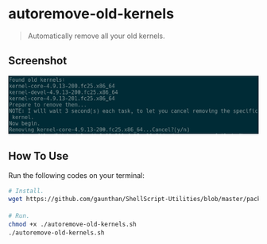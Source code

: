# autoremove-old-kernels
> Automatically remove all your old kernels.

## Screenshot
![](Screenshot.png)

## How To Use
Run the following codes on your terminal:

```bash
# Install.
wget https://github.com/gaunthan/ShellScript-Utilities/blob/master/package-management/autoremove-old-kernels/autoremove-old-kernels.sh
	
# Run.
chmod +x ./autoremove-old-kernels.sh
./autoremove-old-kernels.sh
```
